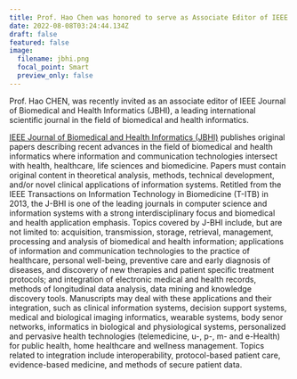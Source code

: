 ```yaml
---
title: Prof. Hao Chen was honored to serve as Associate Editor of IEEE JBHI.
date: 2022-08-08T03:24:44.134Z
draft: false
featured: false
image:
  filename: jbhi.png
  focal_point: Smart
  preview_only: false
---
```

<!--StartFragment-->

Prof. Hao CHEN, was recently invited as an associate editor of IEEE Journal of Biomedical and Health Informatics (JBHI), a leading international scientific journal in the field of biomedical and health informatics.

<!--EndFragment-->

<!--StartFragment-->

[IEEE Journal of Biomedical and Health Informatics (JBHI)](https://www.embs.org/jbhi/) publishes original papers describing recent advances in the field of biomedical and health informatics where information and communication technologies intersect with health, healthcare, life sciences and biomedicine. Papers must contain original content in theoretical analysis, methods, technical development, and/or novel clinical applications of information systems. Retitled from the IEEE Transactions on Information Technology in Biomedicine (T-ITB) in 2013, the J-BHI is one of the leading journals in computer science and information systems with a strong interdisciplinary focus and biomedical and health application emphasis. Topics covered by J-BHI include, but are not limited to: acquisition, transmission, storage, retrieval, management, processing and analysis of biomedical and health information; applications of information and communication technologies to the practice of healthcare, personal well-being, preventive care and early diagnosis of diseases, and discovery of new therapies and patient specific treatment protocols; and integration of electronic medical and health records, methods of longitudinal data analysis, data mining and knowledge discovery tools. Manuscripts may deal with these applications and their integration, such as clinical information systems, decision support systems, medical and biological imaging informatics, wearable systems, body senor networks, informatics in biological and physiological systems, personalized and pervasive health technologies (telemedicine, u-, p-, m- and e-Health) for public health, home healthcare and wellness management. Topics related to integration include interoperability, protocol-based patient care, evidence-based medicine, and methods of secure patient data.

<!--EndFragment-->

